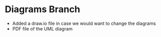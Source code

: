 # Diagrams Branch
* Added a draw.io file in case we would want to change the diagrams
* PDF file of the UML diagram
